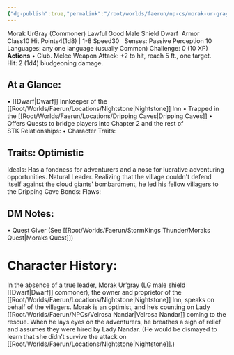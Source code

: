 ```yaml
---
{"dg-publish":true,"permalink":"/root/worlds/faerun/np-cs/morak-ur-gray/","tags":["Faerun"]}
---
```


Morak UrGray (Commoner)
Lawful Good Male Shield Dwarf 
Armor Class10 Hit Points4(1d8) | 1-8
Speed30  
Senses: Passive Perception 10
Languages: any one language (usually Common)
Challenge: 0 (10 XP)
**Actions**
• Club. Melee Weapon Attack: +2 to hit, reach 5 ft., one target. 
Hit: 2 (1d4) bludgeoning damage. 

## At a Glance: 
• [[Dwarf\|Dwarf]] Innkeeper of the [[Root/Worlds/Faerun/Locations/Nightstone\|Nightstone]] Inn
• Trapped in the [[Root/Worlds/Faerun/Locations/Dripping Caves\|Dripping Caves]]
• Offers Quests to bridge players into Chapter 2 and the rest of STK Relationships:
• Character Traits: 

## Traits: Optimistic
Ideals: Has a fondness for adventurers and a nose for lucrative adventuring opportunities.
Natural Leader. Realizing that the village couldn't defend itself against the cloud giants' bombardment, he led his fellow villagers to the Dripping Cave
Bonds:
Flaws:    

## DM Notes:
• Quest Giver (See [[Root/Worlds/Faerun/StormKings Thunder/Moraks Quest\|Moraks Quest]])

# **Character History:**

In the absence of a true leader, Morak Ur’gray (LG male shield [[Dwarf\|Dwarf]] commoner), the owner and proprietor of the [[Root/Worlds/Faerun/Locations/Nightstone\|Nightstone]] Inn, speaks on behalf of the villagers. Morak is an optimist, and he’s counting on Lady [[Root/Worlds/Faerun/NPCs/Velrosa Nandar\|Velrosa Nandar]] coming to the rescue. When he lays eyes on the adventurers, he breathes a sigh of relief and assumes they were hired by Lady Nandar. (He would be dismayed to learn that she didn’t survive the attack on [[Root/Worlds/Faerun/Locations/Nightstone\|Nightstone]].)